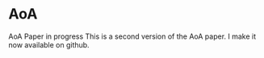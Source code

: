 # AoA
AoA Paper in progress
This is a second version of the AoA paper. I make it now available on github.
